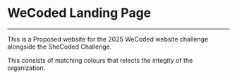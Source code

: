 # WeCoded Landing Page

---
<!-- 123456789012345678 -->
This is a Proposed website for the 2025 WeCoded website challenge alongside the SheCoded Challenge. 

This consists of matching colours that relects the integity of the organization. 
